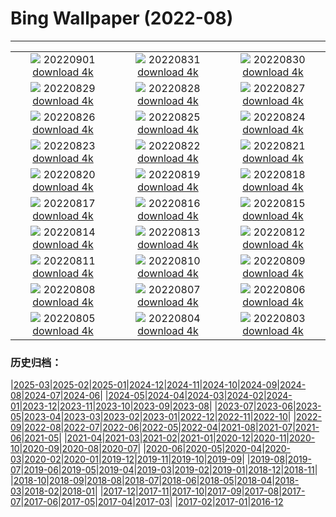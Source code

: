 # Bing Wallpaper (2022-08)
**************
| | | |
|:-:|:-:|:-:|
| ![](https://www.bing.com/th?id=OHR.WildlifeCrossing_DE-DE6412907106_1920x1080.jpg) 20220901 [download 4k](https://www.bing.com/th?id=OHR.WildlifeCrossing_DE-DE6412907106_UHD.jpg) | ![](https://www.bing.com/th?id=OHR.BlueLinckia_DE-DE6277046584_1920x1080.jpg) 20220831 [download 4k](https://www.bing.com/th?id=OHR.BlueLinckia_DE-DE6277046584_UHD.jpg) | ![](https://www.bing.com/th?id=OHR.Migliarino_DE-DE5935991666_1920x1080.jpg) 20220830 [download 4k](https://www.bing.com/th?id=OHR.Migliarino_DE-DE5935991666_UHD.jpg) |
| ![](https://www.bing.com/th?id=OHR.HausbooteHamburg_DE-DE5767379352_1920x1080.jpg) 20220829 [download 4k](https://www.bing.com/th?id=OHR.HausbooteHamburg_DE-DE5767379352_UHD.jpg) | ![](https://www.bing.com/th?id=OHR.EstoniaBaltic_DE-DE4976771682_1920x1080.jpg) 20220828 [download 4k](https://www.bing.com/th?id=OHR.EstoniaBaltic_DE-DE4976771682_UHD.jpg) | ![](https://www.bing.com/th?id=OHR.MSHV_DE-DE4587986859_1920x1080.jpg) 20220827 [download 4k](https://www.bing.com/th?id=OHR.MSHV_DE-DE4587986859_UHD.jpg) |
| ![](https://www.bing.com/th?id=OHR.PeljesacWind_DE-DE4404788622_1920x1080.jpg) 20220826 [download 4k](https://www.bing.com/th?id=OHR.PeljesacWind_DE-DE4404788622_UHD.jpg) | ![](https://www.bing.com/th?id=OHR.KoelnRheinDom_DE-DE6331737573_1920x1080.jpg) 20220825 [download 4k](https://www.bing.com/th?id=OHR.KoelnRheinDom_DE-DE6331737573_UHD.jpg) | ![](https://www.bing.com/th?id=OHR.WheatField_DE-DE5853700113_1920x1080.jpg) 20220824 [download 4k](https://www.bing.com/th?id=OHR.WheatField_DE-DE5853700113_UHD.jpg) |
| ![](https://www.bing.com/th?id=OHR.MentonFrance_DE-DE5707526244_1920x1080.jpg) 20220823 [download 4k](https://www.bing.com/th?id=OHR.MentonFrance_DE-DE5707526244_UHD.jpg) | ![](https://www.bing.com/th?id=OHR.TenderMoment_DE-DE5535458327_1920x1080.jpg) 20220822 [download 4k](https://www.bing.com/th?id=OHR.TenderMoment_DE-DE5535458327_UHD.jpg) | ![](https://www.bing.com/th?id=OHR.CostadaMorte_DE-DE5293091032_1920x1080.jpg) 20220821 [download 4k](https://www.bing.com/th?id=OHR.CostadaMorte_DE-DE5293091032_UHD.jpg) |
| ![](https://www.bing.com/th?id=OHR.BearProof_DE-DE4987066662_1920x1080.jpg) 20220820 [download 4k](https://www.bing.com/th?id=OHR.BearProof_DE-DE4987066662_UHD.jpg) | ![](https://www.bing.com/th?id=OHR.PenzancePool_DE-DE4346897781_1920x1080.jpg) 20220819 [download 4k](https://www.bing.com/th?id=OHR.PenzancePool_DE-DE4346897781_UHD.jpg) | ![](https://www.bing.com/th?id=OHR.SourHerring_DE-DE4199135506_1920x1080.jpg) 20220818 [download 4k](https://www.bing.com/th?id=OHR.SourHerring_DE-DE4199135506_UHD.jpg) |
| ![](https://www.bing.com/th?id=OHR.SyltNordseeHoernum_DE-DE3843030788_1920x1080.jpg) 20220817 [download 4k](https://www.bing.com/th?id=OHR.SyltNordseeHoernum_DE-DE3843030788_UHD.jpg) | ![](https://www.bing.com/th?id=OHR.GreatWhiteRoller_DE-DE3334467384_1920x1080.jpg) 20220816 [download 4k](https://www.bing.com/th?id=OHR.GreatWhiteRoller_DE-DE3334467384_UHD.jpg) | ![](https://www.bing.com/th?id=OHR.ChittorgarhFort_DE-DE3009681104_1920x1080.jpg) 20220815 [download 4k](https://www.bing.com/th?id=OHR.ChittorgarhFort_DE-DE3009681104_UHD.jpg) |
| ![](https://www.bing.com/th?id=OHR.PantherChameleon_DE-DE2792408250_1920x1080.jpg) 20220814 [download 4k](https://www.bing.com/th?id=OHR.PantherChameleon_DE-DE2792408250_UHD.jpg) | ![](https://www.bing.com/th?id=OHR.AquarioNatural_DE-DE2640178619_1920x1080.jpg) 20220813 [download 4k](https://www.bing.com/th?id=OHR.AquarioNatural_DE-DE2640178619_UHD.jpg) | ![](https://www.bing.com/th?id=OHR.AmboseliElephants_DE-DE2401775589_1920x1080.jpg) 20220812 [download 4k](https://www.bing.com/th?id=OHR.AmboseliElephants_DE-DE2401775589_UHD.jpg) |
| ![](https://www.bing.com/th?id=OHR.MtTsubakuro_DE-DE1405535505_1920x1080.jpg) 20220811 [download 4k](https://www.bing.com/th?id=OHR.MtTsubakuro_DE-DE1405535505_UHD.jpg) | ![](https://www.bing.com/th?id=OHR.AnniversaryJTNP_DE-DE1282961314_1920x1080.jpg) 20220810 [download 4k](https://www.bing.com/th?id=OHR.AnniversaryJTNP_DE-DE1282961314_UHD.jpg) | ![](https://www.bing.com/th?id=OHR.CuevaManos_DE-DE1136080000_1920x1080.jpg) 20220809 [download 4k](https://www.bing.com/th?id=OHR.CuevaManos_DE-DE1136080000_UHD.jpg) |
| ![](https://www.bing.com/th?id=OHR.RiesenlauchAllium_DE-DE1005580309_1920x1080.jpg) 20220808 [download 4k](https://www.bing.com/th?id=OHR.RiesenlauchAllium_DE-DE1005580309_UHD.jpg) | ![](https://www.bing.com/th?id=OHR.SpringPoint_DE-DE0813252854_1920x1080.jpg) 20220807 [download 4k](https://www.bing.com/th?id=OHR.SpringPoint_DE-DE0813252854_UHD.jpg) | ![](https://www.bing.com/th?id=OHR.EsPantaleu_DE-DE0677357046_1920x1080.jpg) 20220806 [download 4k](https://www.bing.com/th?id=OHR.EsPantaleu_DE-DE0677357046_UHD.jpg) |
| ![](https://www.bing.com/th?id=OHR.MilitaryTattoo_DE-DE0474643888_1920x1080.jpg) 20220805 [download 4k](https://www.bing.com/th?id=OHR.MilitaryTattoo_DE-DE0474643888_UHD.jpg) | ![](https://www.bing.com/th?id=OHR.BangladeshWaterLilies_DE-DE0359774849_1920x1080.jpg) 20220804 [download 4k](https://www.bing.com/th?id=OHR.BangladeshWaterLilies_DE-DE0359774849_UHD.jpg) | ![](https://www.bing.com/th?id=OHR.BoltenhagenBoote_DE-DE0219277516_1920x1080.jpg) 20220803 [download 4k](https://www.bing.com/th?id=OHR.BoltenhagenBoote_DE-DE0219277516_UHD.jpg) |

### 历史归档：

|[2025-03](/../2025-03/2025-03.md)|[2025-02](/../2025-02/2025-02.md)|[2025-01](/../2025-01/2025-01.md)|[2024-12](/../2024-12/2024-12.md)|[2024-11](/../2024-11/2024-11.md)|[2024-10](/../2024-10/2024-10.md)|[2024-09](/../2024-09/2024-09.md)|[2024-08](/../2024-08/2024-08.md)|[2024-07](/../2024-07/2024-07.md)|[2024-06](/../2024-06/2024-06.md)|
|[2024-05](/../2024-05/2024-05.md)|[2024-04](/../2024-04/2024-04.md)|[2024-03](/../2024-03/2024-03.md)|[2024-02](/../2024-02/2024-02.md)|[2024-01](/../2024-01/2024-01.md)|[2023-12](/../2023-12/2023-12.md)|[2023-11](/../2023-11/2023-11.md)|[2023-10](/../2023-10/2023-10.md)|[2023-09](/../2023-09/2023-09.md)|[2023-08](/../2023-08/2023-08.md)|
|[2023-07](/../2023-07/2023-07.md)|[2023-06](/../2023-06/2023-06.md)|[2023-05](/../2023-05/2023-05.md)|[2023-04](/../2023-04/2023-04.md)|[2023-03](/../2023-03/2023-03.md)|[2023-02](/../2023-02/2023-02.md)|[2023-01](/../2023-01/2023-01.md)|[2022-12](/../2022-12/2022-12.md)|[2022-11](/../2022-11/2022-11.md)|[2022-10](/../2022-10/2022-10.md)|
|[2022-09](/../2022-09/2022-09.md)|[2022-08](/2022-08.md)|[2022-07](/../2022-07/2022-07.md)|[2022-06](/../2022-06/2022-06.md)|[2022-05](/../2022-05/2022-05.md)|[2022-04](/../2022-04/2022-04.md)|[2021-08](/../2021-08/2021-08.md)|[2021-07](/../2021-07/2021-07.md)|[2021-06](/../2021-06/2021-06.md)|[2021-05](/../2021-05/2021-05.md)|
|[2021-04](/../2021-04/2021-04.md)|[2021-03](/../2021-03/2021-03.md)|[2021-02](/../2021-02/2021-02.md)|[2021-01](/../2021-01/2021-01.md)|[2020-12](/../2020-12/2020-12.md)|[2020-11](/../2020-11/2020-11.md)|[2020-10](/../2020-10/2020-10.md)|[2020-09](/../2020-09/2020-09.md)|[2020-08](/../2020-08/2020-08.md)|[2020-07](/../2020-07/2020-07.md)|
|[2020-06](/../2020-06/2020-06.md)|[2020-05](/../2020-05/2020-05.md)|[2020-04](/../2020-04/2020-04.md)|[2020-03](/../2020-03/2020-03.md)|[2020-02](/../2020-02/2020-02.md)|[2020-01](/../2020-01/2020-01.md)|[2019-12](/../2019-12/2019-12.md)|[2019-11](/../2019-11/2019-11.md)|[2019-10](/../2019-10/2019-10.md)|[2019-09](/../2019-09/2019-09.md)|
|[2019-08](/../2019-08/2019-08.md)|[2019-07](/../2019-07/2019-07.md)|[2019-06](/../2019-06/2019-06.md)|[2019-05](/../2019-05/2019-05.md)|[2019-04](/../2019-04/2019-04.md)|[2019-03](/../2019-03/2019-03.md)|[2019-02](/../2019-02/2019-02.md)|[2019-01](/../2019-01/2019-01.md)|[2018-12](/../2018-12/2018-12.md)|[2018-11](/../2018-11/2018-11.md)|
|[2018-10](/../2018-10/2018-10.md)|[2018-09](/../2018-09/2018-09.md)|[2018-08](/../2018-08/2018-08.md)|[2018-07](/../2018-07/2018-07.md)|[2018-06](/../2018-06/2018-06.md)|[2018-05](/../2018-05/2018-05.md)|[2018-04](/../2018-04/2018-04.md)|[2018-03](/../2018-03/2018-03.md)|[2018-02](/../2018-02/2018-02.md)|[2018-01](/../2018-01/2018-01.md)|
|[2017-12](/../2017-12/2017-12.md)|[2017-11](/../2017-11/2017-11.md)|[2017-10](/../2017-10/2017-10.md)|[2017-09](/../2017-09/2017-09.md)|[2017-08](/../2017-08/2017-08.md)|[2017-07](/../2017-07/2017-07.md)|[2017-06](/../2017-06/2017-06.md)|[2017-05](/../2017-05/2017-05.md)|[2017-04](/../2017-04/2017-04.md)|[2017-03](/../2017-03/2017-03.md)|
|[2017-02](/../2017-02/2017-02.md)|[2017-01](/../2017-01/2017-01.md)|[2016-12](/../2016-12/2016-12.md)